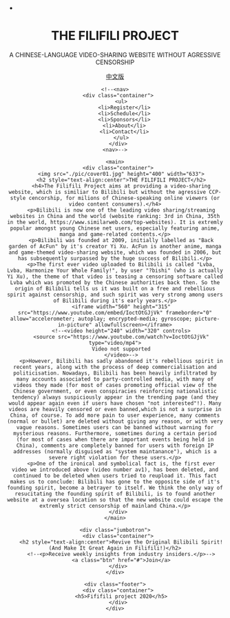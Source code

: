 
-
<!DOCTYPE html>
<html>
  <head>
    <link href='https://fonts.googleapis.com/css?family=Roboto:400,300,500,100' rel='stylesheet' type='text/css'>

  </head>
  <body>
    <header>
      <div class="container">
        <h1 style="text-align:center">THE FILIFILI PROJECT</h1>
        <p style="text-align:center">A CHINESE-LANGUAGE VIDEO-SHARING WEBSITE WITHOUT AGRESSIVE CENSORSHIP</p>
        <a class="btn" href="./FilifiliChinese.html">中文版</a>
      </div>
    <header>

    <!--<nav>
      <div class="container">
        <ul>
          <li>Register</li>
          <li>Schedule</li>
          <li>Sponsors</li>
          <li>About</li>
          <li>Contact</li>
        </ul>
      </div>
    <nav>-->

    <main>
      <div class="container">
        <img src="./pic/cover01.jpg" height="400" width="633">
        <h2 style="text-align:center">THE FILIFILI PROJECT</h2>
        <h4>The Filifili Project aims at providing a video-sharing website, which is similiar to Bilibili but without the agressive CCP-style cencorship, for milions of Chinese-speaking online viewers (or video content consumers).</h4>
        <p>Bilibili is now one of the leading video sharing/streaming websites in China and the world (website ranking: 3rd in China, 35th in the world, https://www.similarweb.com/top-websites). It is extremly popular amongst young Chinese net users, especially featuring anime, manga and game-related contents.</p>
        <p>Bilibili was founded at 2009, initially labelled as "Back garden of AcFun" by it's creator Yi Xu. AcFun is another anime, manga and game-themed video-sharing website, which was founded in 2006, but has subsequently surpassed by the huge success of Bilibili.</p>
        <p>The first ever video uploaded to Bilibili is called "Lvba, Lvba, Harmonize Your Whole Family!", by user "?bishi" (who is actually Yi Xu), the theme of that video is teasing a censoring software called Lvba which was promoted by the Chinese authorities back then. So the origin of Bilibili tells us it was built on a free and rebellious spirit against censorship, and such spirit was very strong among users of Bilibili during it's early years.</p>
        <iframe width="560" height="315" src="https://www.youtube.com/embed/IoctOtGJjVk" frameborder="0" allow="accelerometer; autoplay; encrypted-media; gyroscope; picture-in-picture" allowfullscreen></iframe>
        <!--<video height="240" width="320" controls>
        <source src="https://www.youtube.com/watch?v=IoctOtGJjVk" type="video/mp4">
        Video not supported
        </video>-->
        <p>However, Bilibili has sadly abandoned it's rebellious spirit in recent years, along with the process of deep commercialisation and politicisation. Nowadays, Bilibili has been heavily infiltrated by many accounts associated to party-controlled media, with many of videos they made (for most of cases promoting official view of the Chinese government, or even conspiracies reinforcing nationalistic tendency) always suspiciously appear in the trending page (and they would appear again even if users have chosen "not interested"!). Many videos are heavily censored or even banned,which is not a surprise in China, of course. To add more pain to user experience, many comments (normal or bullet) are deleted without giving any reason, or with very vague reasons. Sometimes users can be banned without warning for mysterious reasons. Furthermore, sometimes during a certain period (for most of cases when there are important events being held in China), comments are completely banned for users with foreign IP addresses (normally disguised as "system maintanance"), which is a severe right violation for these users.</p>
        <p>One of the ironical and symbolical fact is, the first ever video we introduced above (video number av1), has been deleted, and continued to be deleted when users tried to reupload it. This fact makes us to conclude: Bilibili has gone to the opposite side of it's founding spirit, become a betrayer to itself. We think the only way of resucitating the founding spirit of Bilibili, is to found another website at a oversea location so that the new website could escape the extremly strict censorship of mainland China.</p>
      </div>
    </main>

    <div class="jumbotron">
      <div class="container">
        <h2 style="text-align:center">Revive the Original Bilibili Spirit! (And Make It Great Again in Filifili!)</h2>
        <!--<p>Receive weekly insights from industry insiders.</p>-->
        <a class="btn" href="#">Join</a>
      </div>
    </div>

    <div class="footer">
      <div class="container">
        <h5>Fififili project 2020</h5>
      </div>
    </div>
  </body>
</html>
